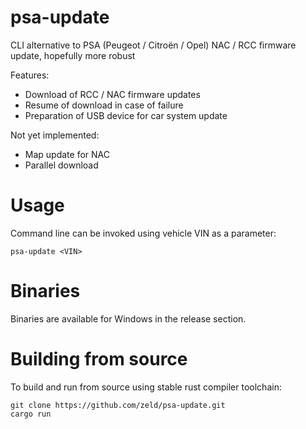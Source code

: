 # psa-update
CLI alternative to PSA (Peugeot / Citroën / Opel) NAC / RCC firmware update, hopefully more robust

Features:
- Download of RCC / NAC firmware updates
- Resume of download in case of failure
- Preparation of USB device for car system update

Not yet implemented:
- Map update for NAC
- Parallel download

# Usage

Command line can be invoked using vehicle VIN as a parameter:
```
psa-update <VIN>
```

# Binaries

Binaries are available for Windows in the release section.

# Building from source

To build and run from source using stable rust compiler toolchain:
```
git clone https://github.com/zeld/psa-update.git
cargo run
```
